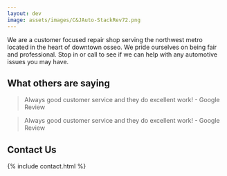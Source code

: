 ```yaml
---
layout: dev
image: assets/images/C&JAuto-StackRev72.png
---
```


We are a customer focused repair shop serving the northwest metro located in the heart of downtown osseo. We pride ourselves on being fair and professional. Stop in or call to see if we can help with any automotive issues you may have.

## What others are saying

> Always good customer service and they do excellent work! - Google Review

> Always good customer service and they do excellent work! - Google Review

## Contact Us

{% include contact.html %}
